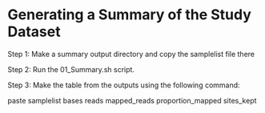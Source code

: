# Generating a Summary of the Study Dataset

Step 1: Make a summary output directory and copy the samplelist file there

Step 2: Run the 01_Summary.sh script. 

Step 3: Make the table from the outputs using the following command:  

paste samplelist bases reads mapped_reads proportion_mapped sites_kept
